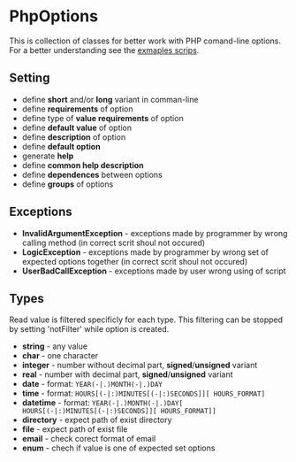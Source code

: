 PhpOptions
==========

This is collection of classes for better work with PHP comand-line options.
For a better understanding see the [exmaples scrips](./PhpOptions/tree/master/examples/).

Setting
-------

* define __short__ and/or __long__ variant in comman-line
* define __requirements__ of option
* define type of __value requirements__ of option
* define __default value__ of option
* define __description__ of option
* define __default option__
* generate __help__
* define __common help description__
* define __dependences__ between options
* define __groups__ of options

Exceptions
----------

* __InvalidArgumentException__ - exceptions made by programmer by wrong calling method (in correct scrit shoul not occured)
* __LogicException__ - exceptions made by programmer by wrong set of expected options together (in correct scrit shoul not occured)
* __UserBadCallException__ - exceptions made by user wrong using of script

Types
-----

Read value is filtered specificly for each type.
This filtering can be stopped by setting 'notFilter' while option is created.

* __string__ - any value
* __char__ - one character
* __integer__ - number without decimal part, __signed__/__unsigned__ variant
* __real__ - number with decimal part, __signed__/__unsigned__ variant
* __date__ - format: <code>YEAR(-|.)MONTH(-|.)DAY</code>
* __time__ - format: <code>HOURS[(-|:)MINUTES[(-|:)SECONDS]][ HOURS_FORMAT]</code>
* __datetime__ - format: <code>YEAR(-|.)MONTH(-|.)DAY[ HOURS[(-|:)MINUTES[(-|:)SECONDS]][ HOURS_FORMAT]]</code>
* __directory__ - expect path of exist directory
* __file__ - expect path of exist file
* __email__ - check corect format of email
* __enum__ - chech if value is one of expected set options
